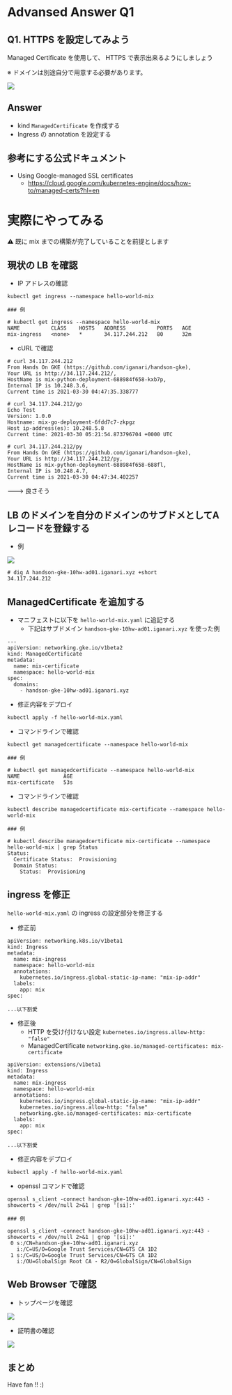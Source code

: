 # Advansed Answer Q1

## Q1. HTTPS を設定してみよう

Managed Certificate を使用して、 HTTPS で表示出来るようにしましょう

※ ドメインは別途自分で用意する必要があります。

![](./img/01.png)

## Answer

+ kind `ManagedCertificate` を作成する 
+ Ingress の annotation を設定する

## 参考にする公式ドキュメント

+ Using Google-managed SSL certificates
  + https://cloud.google.com/kubernetes-engine/docs/how-to/managed-certs?hl=en

# 実際にやってみる

:warning: 既に mix までの構築が完了していることを前提とします

## 現状の LB を確認

+ IP アドレスの確認

```
kubectl get ingress --namespace hello-world-mix
```
```
### 例

# kubectl get ingress --namespace hello-world-mix
NAME          CLASS    HOSTS   ADDRESS          PORTS   AGE
mix-ingress   <none>   *       34.117.244.212   80      32m
```

+ cURL で確認

```
# curl 34.117.244.212
From Hands On GKE (https://github.com/iganari/handson-gke),
Your URL is http://34.117.244.212/,
HostName is mix-python-deployment-688984f658-kxb7p,
Internal IP is 10.248.3.6,
Current time is 2021-03-30 04:47:35.338777
```
```
# curl 34.117.244.212/go
Echo Test
Version: 1.0.0
Hostname: mix-go-deployment-6fdd7c7-zkpgz
Host ip-address(es): 10.248.5.8
Current time: 2021-03-30 05:21:54.873796704 +0000 UTC
```
```
# curl 34.117.244.212/py
From Hands On GKE (https://github.com/iganari/handson-gke),
Your URL is http://34.117.244.212/py,
HostName is mix-python-deployment-688984f658-688fl,
Internal IP is 10.248.4.7,
Current time is 2021-03-30 04:47:34.402257
```

---> 良さそう

## LB のドメインを自分のドメインのサブドメとしてAレコードを登録する

+ 例

![](./img/02.png)

```
# dig A handson-gke-10hw-ad01.iganari.xyz +short
34.117.244.212
```

## ManagedCertificate を追加する

+ マニフェストに以下を `hello-world-mix.yaml` に追記する
  + 下記はサブドメイン `handson-gke-10hw-ad01.iganari.xyz` を使った例

```
---
apiVersion: networking.gke.io/v1beta2
kind: ManagedCertificate
metadata:
  name: mix-certificate
  namespace: hello-world-mix
spec:
  domains:
    - handson-gke-10hw-ad01.iganari.xyz
```

+ 修正内容をデプロイ

```
kubectl apply -f hello-world-mix.yaml
```

+ コマンドラインで確認

```
kubectl get managedcertificate --namespace hello-world-mix
```
```
### 例

# kubectl get managedcertificate --namespace hello-world-mix
NAME              AGE
mix-certificate   53s
```

+ コマンドラインで確認

```
kubectl describe managedcertificate mix-certificate --namespace hello-world-mix
```
```
### 例

# kubectl describe managedcertificate mix-certificate --namespace hello-world-mix | grep Status
Status:
  Certificate Status:  Provisioning
  Domain Status:
    Status:  Provisioning
```

## ingress を修正

`hello-world-mix.yaml` の ingress の設定部分を修正する

+ 修正前

```
apiVersion: networking.k8s.io/v1beta1
kind: Ingress
metadata:
  name: mix-ingress
  namespace: hello-world-mix
  annotations:
    kubernetes.io/ingress.global-static-ip-name: "mix-ip-addr"
  labels:
    app: mix
spec:

...以下割愛
```

+ 修正後
  + HTTP を受け付けない設定 `kubernetes.io/ingress.allow-http: "false"`
  + ManagedCertificate `networking.gke.io/managed-certificates: mix-certificate`

```
apiVersion: extensions/v1beta1
kind: Ingress
metadata:
  name: mix-ingress
  namespace: hello-world-mix
  annotations:
    kubernetes.io/ingress.global-static-ip-name: "mix-ip-addr"
    kubernetes.io/ingress.allow-http: "false"
    networking.gke.io/managed-certificates: mix-certificate
  labels:
    app: mix
spec:

...以下割愛
```

+ 修正内容をデプロイ

```
kubectl apply -f hello-world-mix.yaml
```

+ openssl コマンドで確認

```
openssl s_client -connect handson-gke-10hw-ad01.iganari.xyz:443 -showcerts < /dev/null 2>&1 | grep '[si]:'
```
```
### 例

openssl s_client -connect handson-gke-10hw-ad01.iganari.xyz:443 -showcerts < /dev/null 2>&1 | grep '[si]:'
 0 s:/CN=handson-gke-10hw-ad01.iganari.xyz
   i:/C=US/O=Google Trust Services/CN=GTS CA 1D2
 1 s:/C=US/O=Google Trust Services/CN=GTS CA 1D2
   i:/OU=GlobalSign Root CA - R2/O=GlobalSign/CN=GlobalSign
```

## Web Browser で確認

+ トップページを確認

![](./img/03.png)

+ 証明書の確認

![](./img/04.png)

## まとめ

Have fan !! :)
 
